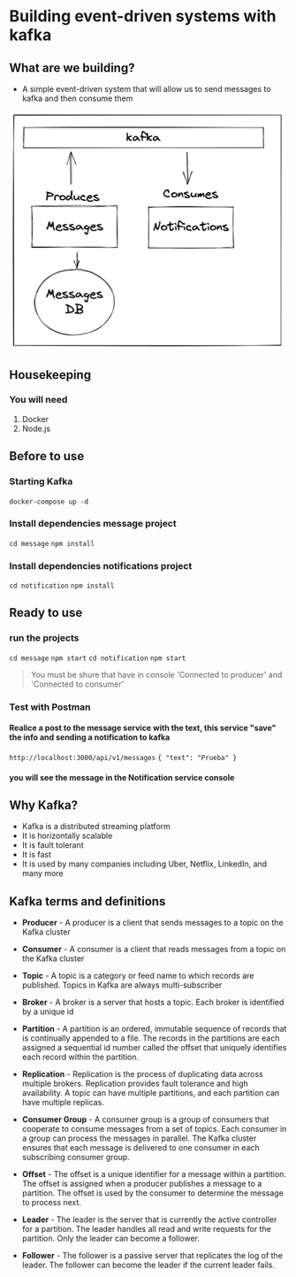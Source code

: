 # Building event-driven systems with kafka

## What are we building?
* A simple event-driven system that will allow us to send messages to kafka and then consume them

<img src="./diagram.png" width="500px" />

## Housekeeping
### You will need
1. Docker
2. Node.js

## Before to use

### Starting Kafka 
``docker-compose up -d``

### Install dependencies message project
`cd message` `npm install`

### Install dependencies notifications project
`cd notification` `npm install`

## Ready to use

### run the projects
`cd message` `npm start`
`cd notification` `npm start`

> You must be shure that have in console 'Connected to producer' and 'Connected to consumer'

### Test with Postman 

#### Realice a post to the message service with the text, this service "save" the info and sending a notification to kafka
``
http://localhost:3000/api/v1/messages
``
``
{
  "text": "Prueba"
}
``
#### you will see the message in the Notification service console 



## Why Kafka?
* Kafka is a distributed streaming platform
* It is horizontally scalable
* It is fault tolerant
* It is fast
* It is used by many companies including Uber, Netflix, LinkedIn, and many more

## Kafka terms and definitions
* **Producer** - A producer is a client that sends messages to a topic on the Kafka cluster

* **Consumer** - A consumer is a client that reads messages from a topic on the Kafka cluster

* **Topic** - A topic is a category or feed name to which records are published. Topics in Kafka are always multi-subscriber

* **Broker** - A broker is a server that hosts a topic. Each broker is identified by a unique id

* **Partition** - A partition is an ordered, immutable sequence of records that is continually appended to a file. The records in the partitions are each assigned a sequential id number called the offset that uniquely identifies each record within the partition.

* **Replication** - Replication is the process of duplicating data across multiple brokers. Replication provides fault tolerance and high availability. A topic can have multiple partitions, and each partition can have multiple replicas.

* **Consumer Group** - A consumer group is a group of consumers that cooperate to consume messages from a set of topics. Each consumer in a group can process the messages in parallel. The Kafka cluster ensures that each message is delivered to one consumer in each subscribing consumer group.

* **Offset** - The offset is a unique identifier for a message within a partition. The offset is assigned when a producer publishes a message to a partition. The offset is used by the consumer to determine the message to process next.

* **Leader** - The leader is the server that is currently the active controller for a partition. The leader handles all read and write requests for the partition. Only the leader can become a follower.

* **Follower** - The follower is a passive server that replicates the log of the leader. The follower can become the leader if the current leader fails.
